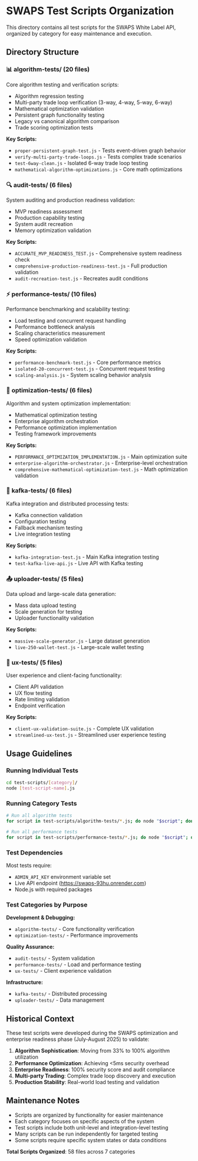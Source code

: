 # SWAPS Test Scripts Organization

This directory contains all test scripts for the SWAPS White Label API, organized by category for easy maintenance and execution.

## Directory Structure

### 📊 **algorithm-tests/** (20 files)
Core algorithm testing and verification scripts:
- Algorithm regression testing
- Multi-party trade loop verification (3-way, 4-way, 5-way, 6-way)
- Mathematical optimization validation
- Persistent graph functionality testing
- Legacy vs canonical algorithm comparison
- Trade scoring optimization tests

**Key Scripts:**
- `proper-persistent-graph-test.js` - Tests event-driven graph behavior
- `verify-multi-party-trade-loops.js` - Tests complex trade scenarios
- `test-6way-clean.js` - Isolated 6-way trade loop testing
- `mathematical-algorithm-optimizations.js` - Core math optimizations

### 🔍 **audit-tests/** (6 files)
System auditing and production readiness validation:
- MVP readiness assessment
- Production capability testing
- System audit recreation
- Memory optimization validation

**Key Scripts:**
- `ACCURATE_MVP_READINESS_TEST.js` - Comprehensive system readiness check
- `comprehensive-production-readiness-test.js` - Full production validation
- `audit-recreation-test.js` - Recreates audit conditions

### ⚡ **performance-tests/** (10 files)
Performance benchmarking and scalability testing:
- Load testing and concurrent request handling
- Performance bottleneck analysis
- Scaling characteristics measurement
- Speed optimization validation

**Key Scripts:**
- `performance-benchmark-test.js` - Core performance metrics
- `isolated-20-concurrent-test.js` - Concurrent request testing
- `scaling-analysis.js` - System scaling behavior analysis

### 🚀 **optimization-tests/** (6 files)
Algorithm and system optimization implementation:
- Mathematical optimization testing
- Enterprise algorithm orchestration
- Performance optimization implementation
- Testing framework improvements

**Key Scripts:**
- `PERFORMANCE_OPTIMIZATION_IMPLEMENTATION.js` - Main optimization suite
- `enterprise-algorithm-orchestrator.js` - Enterprise-level orchestration
- `comprehensive-mathematical-optimization-test.js` - Math optimization validation

### 📡 **kafka-tests/** (6 files)
Kafka integration and distributed processing tests:
- Kafka connection validation
- Configuration testing
- Fallback mechanism testing
- Live integration testing

**Key Scripts:**
- `kafka-integration-test.js` - Main Kafka integration testing
- `test-kafka-live-api.js` - Live API with Kafka testing

### 📤 **uploader-tests/** (5 files)
Data upload and large-scale data generation:
- Mass data upload testing
- Scale generation for testing
- Uploader functionality validation

**Key Scripts:**
- `massive-scale-generator.js` - Large dataset generation
- `live-250-wallet-test.js` - Large-scale wallet testing

### 👥 **ux-tests/** (5 files)
User experience and client-facing functionality:
- Client API validation
- UX flow testing
- Rate limiting validation
- Endpoint verification

**Key Scripts:**
- `client-ux-validation-suite.js` - Complete UX validation
- `streamlined-ux-test.js` - Streamlined user experience testing

## Usage Guidelines

### Running Individual Tests
```bash
cd test-scripts/[category]/
node [test-script-name].js
```

### Running Category Tests
```bash
# Run all algorithm tests
for script in test-scripts/algorithm-tests/*.js; do node "$script"; done

# Run all performance tests
for script in test-scripts/performance-tests/*.js; do node "$script"; done
```

### Test Dependencies
Most tests require:
- `ADMIN_API_KEY` environment variable set
- Live API endpoint (https://swaps-93hu.onrender.com)
- Node.js with required packages

### Test Categories by Purpose

**Development & Debugging:**
- `algorithm-tests/` - Core functionality verification
- `optimization-tests/` - Performance improvements

**Quality Assurance:**
- `audit-tests/` - System validation
- `performance-tests/` - Load and performance testing
- `ux-tests/` - Client experience validation

**Infrastructure:**
- `kafka-tests/` - Distributed processing
- `uploader-tests/` - Data management

## Historical Context

These test scripts were developed during the SWAPS optimization and enterprise readiness phase (July-August 2025) to validate:

1. **Algorithm Sophistication**: Moving from 33% to 100% algorithm utilization
2. **Performance Optimization**: Achieving <5ms security overhead
3. **Enterprise Readiness**: 100% security score and audit compliance
4. **Multi-party Trading**: Complex trade loop discovery and execution
5. **Production Stability**: Real-world load testing and validation

## Maintenance Notes

- Scripts are organized by functionality for easier maintenance
- Each category focuses on specific aspects of the system
- Test scripts include both unit-level and integration-level testing
- Many scripts can be run independently for targeted testing
- Some scripts require specific system states or data conditions

**Total Scripts Organized**: 58 files across 7 categories